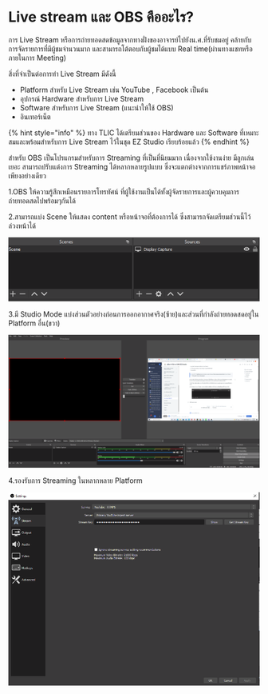 # Live stream และ OBS คืออะไร?

การ Live Stream หรือการถ่ายทอดสดข้อมูลจากทางฝั่งของอาจารย์ไปยังน.ศ.ที่รับชมอยู่ คล้ายกับการจัดรายการที่มีผู้ชมจำนวนมาก และสามารถโต้ตอบกับผู้ชมได้แบบ Real time(ผ่านทางแชทหรือภายในการ Meeting)

สิ่งที่จำเป็นต่อการทำ Live Stream มีดังนี้

* Platform สำหรับ Live Stream เช่น YouTube , Facebook เป็นต้น
* อุปกรณ์ Hardware สำหรับการ Live Stream
* Software สำหรับการ Live Stream (แนะนำให้ใช้ OBS)
* อินเทอร์เน็ต

{% hint style="info" %}
ทาง TLIC ได้เตรียมส่วนของ Hardware และ Software ที่เหมาะสมและพร้อมสำหรับการ Live Stream ไว้ในชุด EZ Studio เรียบร้อยแล้ว
{% endhint %}

สำหรับ OBS เป็นโปรแกรมสำหรับการ Streaming ที่เป็นที่นิยมมาก เนื่องจากใช้งานง่าย มีลูกเล่นเยอะ สามารถปรับแต่งการ Streaming ได้หลากหลายรูปแบบ ซึ่งจะแตกต่างจากการแชร์ภาพหน้าจอเพียงอย่างเดียว

1.OBS ให้ความรู้สึกเหมือนรายการโทรทัศน์ ที่ผู้ใช้งานเป็นได้ทั้งผู้จัดรายการและผู้ควบคุมการถ่ายทอดสดไปพร้อมๆกันได้

2.สามารถแบ่ง Scene ให้แสดง content หรือหน้าจอที่ต้องการได้ ซึ่งสามารถจัดเตรียมส่วนนี้ไว้ล่วงหน้าได้

![](<../../.gitbook/assets/image (196).png>)

3.มี Studio Mode แบ่งส่วนตัวอย่างก่อนการออกอากาศจริง(ซ้าย)และส่วนที่กำลังถ่ายทอดสดอยู่ใน Platform อื่น(ขวา)

![](<../../.gitbook/assets/image (206) (1).png>)

4.รองรับการ Streaming ในหลากหลาย Platform

![](<../../.gitbook/assets/image (207) (1) (1).png>)
